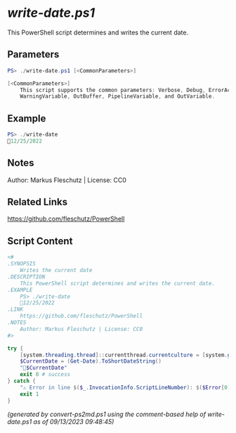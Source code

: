 *write-date.ps1*
================

This PowerShell script determines and writes the current date.

Parameters
----------
```powershell
PS> ./write-date.ps1 [<CommonParameters>]

[<CommonParameters>]
    This script supports the common parameters: Verbose, Debug, ErrorAction, ErrorVariable, WarningAction, 
    WarningVariable, OutBuffer, PipelineVariable, and OutVariable.
```

Example
-------
```powershell
PS> ./write-date
📅12/25/2022

```

Notes
-----
Author: Markus Fleschutz | License: CC0

Related Links
-------------
https://github.com/fleschutz/PowerShell

Script Content
--------------
```powershell
<#
.SYNOPSIS
	Writes the current date 
.DESCRIPTION
	This PowerShell script determines and writes the current date.
.EXAMPLE
	PS> ./write-date
	📅12/25/2022
.LINK
	https://github.com/fleschutz/PowerShell
.NOTES
	Author: Markus Fleschutz | License: CC0
#>

try {
	[system.threading.thread]::currentthread.currentculture = [system.globalization.cultureinfo]"en-US"
	$CurrentDate = (Get-Date).ToShortDateString()
	"📅$CurrentDate"
	exit 0 # success
} catch {
	"⚠️ Error in line $($_.InvocationInfo.ScriptLineNumber): $($Error[0])"
	exit 1
}
```

*(generated by convert-ps2md.ps1 using the comment-based help of write-date.ps1 as of 09/13/2023 09:48:45)*
